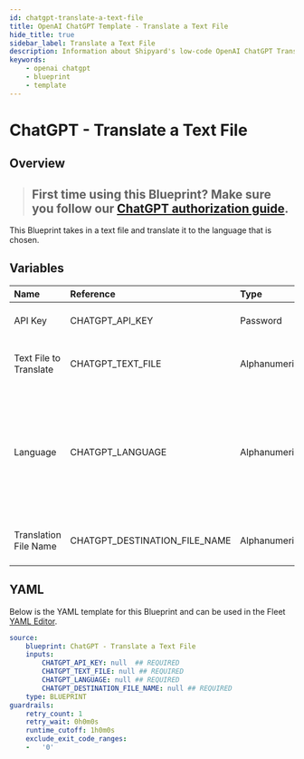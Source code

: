 ```yaml
---
id: chatgpt-translate-a-text-file
title: OpenAI ChatGPT Template - Translate a Text File
hide_title: true
sidebar_label: Translate a Text File
description: Information about Shipyard's low-code OpenAI ChatGPT Translate a Text File blueprint. This Blueprint takes in a text file and translate it to the language that is chosen. 
keywords:
    - openai chatgpt
    - blueprint
    - template
---
```


# ChatGPT - Translate a Text File

## Overview
> ## **First time using this Blueprint? Make sure you follow our [ChatGPT authorization guide](https://www.shipyardapp.com/docs/blueprint-library/chatgpt/chatgpt-authorization/)**.

This Blueprint takes in a text file and translate it to the language that is chosen.

## Variables

| Name | Reference | Type | Required | Default | Options | Description |
|:-----|:----------|:-----|:---------|:--------|:--------|:------------|
| API Key | CHATGPT_API_KEY  | Password |:white_check_mark: | - | - | API Key from OpenAI |
| Text File to Translate | CHATGPT_TEXT_FILE  | Alphanumeric |:white_check_mark: | - | - | The file that you would like to translate |
| Language | CHATGPT_LANGUAGE  | Alphanumeric |:white_check_mark: | - | - | The language you would like the text translated to. It should be in ISO 639-1 format for best accuracy. |
| Translation File Name | CHATGPT_DESTINATION_FILE_NAME  | Alphanumeric |:white_check_mark: | - | - | File name of translated text |


## YAML
Below is the YAML template for this Blueprint and can be used in the Fleet [YAML Editor](../../reference/fleets/yaml-editor.md).
```yaml
source:
    blueprint: ChatGPT - Translate a Text File
    inputs:
        CHATGPT_API_KEY: null  ## REQUIRED
        CHATGPT_TEXT_FILE: null ## REQUIRED
        CHATGPT_LANGUAGE: null ## REQUIRED
        CHATGPT_DESTINATION_FILE_NAME: null ## REQUIRED
    type: BLUEPRINT
guardrails:
    retry_count: 1
    retry_wait: 0h0m0s
    runtime_cutoff: 1h0m0s
    exclude_exit_code_ranges:
    -   '0'

```
